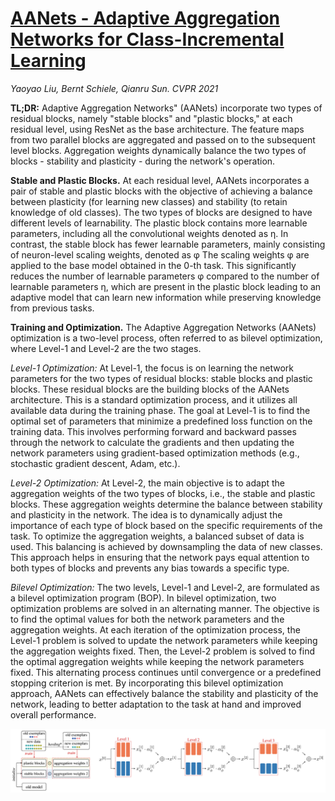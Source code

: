 # [AANets - Adaptive Aggregation Networks for Class-Incremental Learning](https://openaccess.thecvf.com/content/CVPR2021/html/Liu_Adaptive_Aggregation_Networks_for_Class-Incremental_Learning_CVPR_2021_paper.html)

*Yaoyao Liu, Bernt Schiele, Qianru Sun.* *CVPR 2021*

**TL;DR:** Adaptive Aggregation Networks" (AANets) incorporate two types of residual blocks, namely "stable blocks" and "plastic blocks," at each residual level, using ResNet as the base architecture. 
The feature maps from two parallel blocks are aggregated and passed on to the subsequent level blocks. 
Aggregation weights dynamically balance the two types of blocks - stability and plasticity - during the network's operation.

**Stable and Plastic Blocks.** At each residual level, AANets incorporates a pair of stable and plastic blocks with the objective of achieving a balance between plasticity (for learning new classes)
and stability (to retain knowledge of old classes). The two types of blocks are designed to have different levels of learnability. 
The plastic block contains more learnable parameters, including all the convolutional weights denoted as η.
In contrast, the stable block has fewer learnable parameters, mainly consisting of neuron-level scaling weights, denoted as φ
The scaling weights φ are applied to the base model obtained in the 0-th task.
This significantly reduces the number of learnable parameters φ compared to the number of learnable parameters η, which are present in the plastic block 
leading to an adaptive model that can learn new information while preserving knowledge from previous tasks.

**Training and  Optimization.** The Adaptive Aggregation Networks (AANets) optimization is a two-level process, often referred to as bilevel optimization, where Level-1 and Level-2 are the two stages.

*Level-1 Optimization:* At Level-1, the focus is on learning the network parameters for the two types of residual blocks: stable blocks and plastic blocks. 
These residual blocks are the building blocks of the AANets architecture. 
This is a standard optimization process, and it utilizes all available data during the training phase.
The goal at Level-1 is to find the optimal set of parameters that minimize a predefined loss function on the training data. 
This involves performing forward and backward passes through the network to calculate the gradients and then updating 
the network parameters using gradient-based optimization methods (e.g., stochastic gradient descent, Adam, etc.).

*Level-2 Optimization:* At Level-2, the main objective is to adapt the aggregation weights of the two types of blocks, i.e., the stable and plastic blocks. 
These aggregation weights determine the balance between stability and plasticity in the network. 
The idea is to dynamically adjust the importance of each type of block based on the specific requirements of the task.
To optimize the aggregation weights, a balanced subset of data is used. 
This balancing is achieved by downsampling the data of new classes. 
This approach helps in ensuring that the network pays equal attention to both types of blocks and prevents any bias towards a specific type.

*Bilevel Optimization:* The two levels, Level-1 and Level-2, are formulated as a bilevel optimization program (BOP). 
In bilevel optimization, two optimization problems are solved in an alternating manner. 
The objective is to find the optimal values for both the network parameters and the aggregation weights.
At each iteration of the optimization process, the Level-1 problem is solved to update the network parameters while keeping the aggregation weights fixed. 
Then, the Level-2 problem is solved to find the optimal aggregation weights while keeping the network parameters fixed. 
This alternating process continues until convergence or a predefined stopping criterion is met.
By incorporating this bilevel optimization approach, 
AANets can effectively balance the stability and plasticity of the network, leading to better adaptation to the task at hand and improved overall performance.

<p align="center">
  <img src="https://github.com/muratonuryildirim/muratonuryildirim/blob/master/blog/img/aanets.png?raw=true" width=900>
</p>
